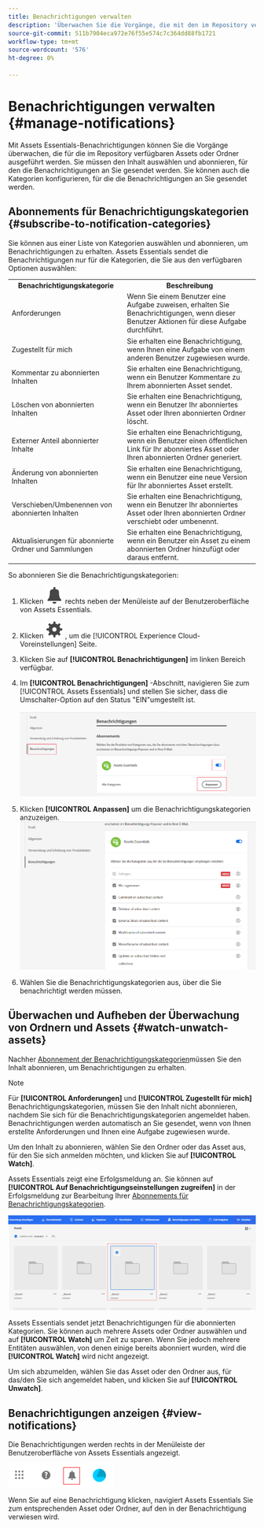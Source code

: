```yaml
---
title: Benachrichtigungen verwalten
description: 'Überwachen Sie die Vorgänge, die mit den im Repository verfügbaren Assets oder Ordnern ausgeführt werden, mithilfe der Assets Essentials-Benachrichtigungen. '
source-git-commit: 511b7904eca972e76f55e574c7c364dd88fb1721
workflow-type: tm+mt
source-wordcount: '576'
ht-degree: 0%

---
```


# Benachrichtigungen verwalten {#manage-notifications}

Mit Assets Essentials-Benachrichtigungen können Sie die Vorgänge überwachen, die für die im Repository verfügbaren Assets oder Ordner ausgeführt werden. Sie müssen den Inhalt auswählen und abonnieren, für den die Benachrichtigungen an Sie gesendet werden. Sie können auch die Kategorien konfigurieren, für die die Benachrichtigungen an Sie gesendet werden.

## Abonnements für Benachrichtigungskategorien {#subscribe-to-notification-categories}

Sie können aus einer Liste von Kategorien auswählen und abonnieren, um Benachrichtigungen zu erhalten. Assets Essentials sendet die Benachrichtigungen nur für die Kategorien, die Sie aus den verfügbaren Optionen auswählen:

<table>
    <tbody>
     <tr>
      <th><strong>Benachrichtigungskategorie</strong></th>
      <th><strong>Beschreibung</strong></th>
     </tr>
     <tr>
      <td>Anforderungen</td>
      <td>Wenn Sie einem Benutzer eine Aufgabe zuweisen, erhalten Sie Benachrichtigungen, wenn dieser Benutzer Aktionen für diese Aufgabe durchführt.</td>
     </tr>
     <tr>
      <td>Zugestellt für mich</td>
      <td>Sie erhalten eine Benachrichtigung, wenn Ihnen eine Aufgabe von einem anderen Benutzer zugewiesen wurde.</td>
     </tr>
     <tr>
      <td>Kommentar zu abonnierten Inhalten</td>
      <td>Sie erhalten eine Benachrichtigung, wenn ein Benutzer Kommentare zu Ihrem abonnierten Asset sendet.</td>
     </tr>
     <tr>
      <td>Löschen von abonnierten Inhalten</td>
      <td>Sie erhalten eine Benachrichtigung, wenn ein Benutzer Ihr abonniertes Asset oder Ihren abonnierten Ordner löscht.</td>
     </tr>
     <tr>
      <td>Externer Anteil abonnierter Inhalte</td>
      <td>Sie erhalten eine Benachrichtigung, wenn ein Benutzer einen öffentlichen Link für Ihr abonniertes Asset oder Ihren abonnierten Ordner generiert.</td>
     </tr>
     <tr>
      <td>Änderung von abonnierten Inhalten</td>
      <td>Sie erhalten eine Benachrichtigung, wenn ein Benutzer eine neue Version für Ihr abonniertes Asset erstellt.</td>
     </tr>
     <tr>
      <td>Verschieben/Umbenennen von abonnierten Inhalten</td>
      <td>Sie erhalten eine Benachrichtigung, wenn ein Benutzer Ihr abonniertes Asset oder Ihren abonnierten Ordner verschiebt oder umbenennt.</td>
     </tr>
     <tr>
      <td>Aktualisierungen für abonnierte Ordner und Sammlungen</td>
      <td>Sie erhalten eine Benachrichtigung, wenn ein Benutzer ein Asset zu einem abonnierten Ordner hinzufügt oder daraus entfernt.</td>
     </tr>    
    </tbody>
   </table>

So abonnieren Sie die Benachrichtigungskategorien:

1. Klicken ![Glockensymbol](assets/bell-icon.svg) rechts neben der Menüleiste auf der Benutzeroberfläche von Assets Essentials.

1. Klicken ![Einstellungssymbol](assets/settings-icon.svg) , um die [!UICONTROL Experience Cloud-Voreinstellungen] Seite.

1. Klicken Sie auf **[!UICONTROL Benachrichtigungen]** im linken Bereich verfügbar.

1. Im **[!UICONTROL Benachrichtigungen]** -Abschnitt, navigieren Sie zum [!UICONTROL Assets Essentials] und stellen Sie sicher, dass die Umschalter-Option auf den Status &quot;EIN&quot;umgestellt ist.

   ![Benachrichtigungen in Assets Essentials](assets/enable-notifications.png)

1. Klicken **[!UICONTROL Anpassen]** um die Benachrichtigungskategorien anzuzeigen.
   ![Benachrichtigungen in Assets Essentials](assets/enable-notification-categories.png)

1. Wählen Sie die Benachrichtigungskategorien aus, über die Sie benachrichtigt werden müssen.

## Überwachen und Aufheben der Überwachung von Ordnern und Assets {#watch-unwatch-assets}

Nachher [Abonnement der Benachrichtigungskategorien](#subscribe-to-notification-categories)müssen Sie den Inhalt abonnieren, um Benachrichtigungen zu erhalten.

>[!NOTE]
>
>Für **[!UICONTROL Anforderungen]** und **[!UICONTROL Zugestellt für mich]** Benachrichtigungskategorien, müssen Sie den Inhalt nicht abonnieren, nachdem Sie sich für die Benachrichtigungskategorien angemeldet haben. Benachrichtigungen werden automatisch an Sie gesendet, wenn von Ihnen erstellte Anforderungen und Ihnen eine Aufgabe zugewiesen wurde.

Um den Inhalt zu abonnieren, wählen Sie den Ordner oder das Asset aus, für den Sie sich anmelden möchten, und klicken Sie auf **[!UICONTROL Watch]**.

Assets Essentials zeigt eine Erfolgsmeldung an. Sie können auf **[!UICONTROL Auf Benachrichtigungseinstellungen zugreifen]** in der Erfolgsmeldung zur Bearbeitung Ihrer [Abonnements für Benachrichtigungskategorien](#subscribe-to-notification-categories).

![Benachrichtigungen in Assets Essentials](assets/watch-assets.png)

Assets Essentials sendet jetzt Benachrichtigungen für die abonnierten Kategorien. Sie können auch mehrere Assets oder Ordner auswählen und auf **[!UICONTROL Watch]** um Zeit zu sparen. Wenn Sie jedoch mehrere Entitäten auswählen, von denen einige bereits abonniert wurden, wird die **[!UICONTROL Watch]** wird nicht angezeigt.

Um sich abzumelden, wählen Sie das Asset oder den Ordner aus, für das/den Sie sich angemeldet haben, und klicken Sie auf **[!UICONTROL Unwatch]**.

## Benachrichtigungen anzeigen {#view-notifications}

Die Benachrichtigungen werden rechts in der Menüleiste der Benutzeroberfläche von Assets Essentials angezeigt.

![Benachrichtigungen in Assets Essentials](assets/notifications-assets-essentials.png)

Wenn Sie auf eine Benachrichtigung klicken, navigiert Assets Essentials Sie zum entsprechenden Asset oder Ordner, auf den in der Benachrichtigung verwiesen wird.





